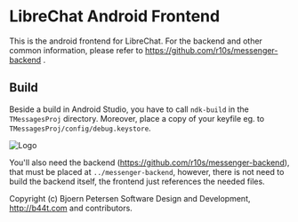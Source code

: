 LibreChat Android Frontend
================================================================================

This is the android frontend for LibreChat.  For the backend and other common
information, please refer to https://github.com/r10s/messenger-backend .


Build
--------------------------------------------------------------------------------

Beside a build in Android Studio, you have to call `ndk-build` in the
`TMessagesProj` directory.  Moreover, place a copy of your keyfile eg. to
`TMessagesProj/config/debug.keystore`.

![Logo](https://librechat.org/start-img3.png)

You'll also need the backend (https://github.com/r10s/messenger-backend), that
must be placed at `../messenger-backend`, however, there is not need to build
the backend itself, the frontend just references the needed files.

Copyright (c) Bjoern Petersen Software Design and Development,
http://b44t.com and contributors.
